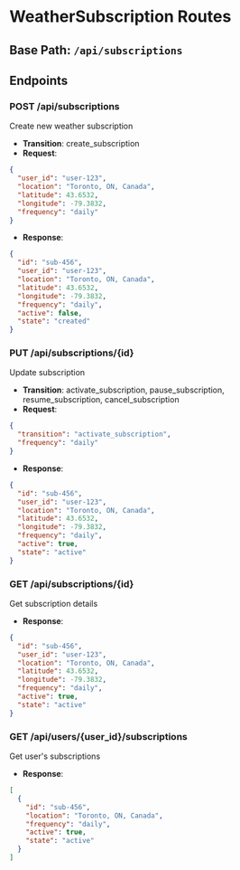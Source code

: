 # WeatherSubscription Routes

## Base Path: `/api/subscriptions`

## Endpoints

### POST /api/subscriptions
Create new weather subscription
- **Transition**: create_subscription
- **Request**:
```json
{
  "user_id": "user-123",
  "location": "Toronto, ON, Canada",
  "latitude": 43.6532,
  "longitude": -79.3832,
  "frequency": "daily"
}
```
- **Response**:
```json
{
  "id": "sub-456",
  "user_id": "user-123",
  "location": "Toronto, ON, Canada",
  "latitude": 43.6532,
  "longitude": -79.3832,
  "frequency": "daily",
  "active": false,
  "state": "created"
}
```

### PUT /api/subscriptions/{id}
Update subscription
- **Transition**: activate_subscription, pause_subscription, resume_subscription, cancel_subscription
- **Request**:
```json
{
  "transition": "activate_subscription",
  "frequency": "daily"
}
```
- **Response**:
```json
{
  "id": "sub-456",
  "user_id": "user-123",
  "location": "Toronto, ON, Canada",
  "latitude": 43.6532,
  "longitude": -79.3832,
  "frequency": "daily",
  "active": true,
  "state": "active"
}
```

### GET /api/subscriptions/{id}
Get subscription details
- **Response**:
```json
{
  "id": "sub-456",
  "user_id": "user-123",
  "location": "Toronto, ON, Canada",
  "latitude": 43.6532,
  "longitude": -79.3832,
  "frequency": "daily",
  "active": true,
  "state": "active"
}
```

### GET /api/users/{user_id}/subscriptions
Get user's subscriptions
- **Response**:
```json
[
  {
    "id": "sub-456",
    "location": "Toronto, ON, Canada",
    "frequency": "daily",
    "active": true,
    "state": "active"
  }
]
```
